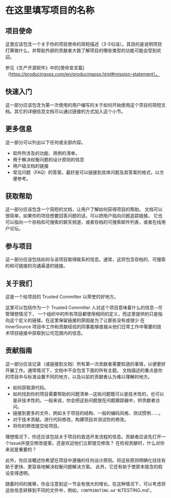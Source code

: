# 在这里填写项目的名称

## 项目使命

这里应该包含一个关于你的项目使命的简短描述（3-5句话）。其目的是说明项目打算做什么，并帮助外部的贡献者大致了解项目的哪些类型的功能可能会受到欢迎。

参见《生产开源软件》中的[使命宣言篇]（https://producingoss.com/en/producingoss.html#mission-statement）。

## 快速入门

这一部分应该包含为第一次使用的用户编写的关于如何开始使用这个项目的简短文档。其它的详细信息文档可以通过链接的方式加入这个小节。

## 更多信息

这一部分可以列出以下任何或全部内容。

- 软件所涉及的功能、用例的清单。
- 用于解决权衡问题的设计原则的信息
- 用户级文档的链接
- 常见问题（FAQ）的答案，最好是可以链接到具体问题及其答案的格式，以方便参考。

## 获取帮助

这一部分应该包含一个简短的文档，让用户了解如何获得项目的帮助。
文档可以很简单，如果你的项目想要回答问题的话，可以把用户指向问题追踪链接。
它也可以指向一个存档和可搜索的聊天频道，或者存档的可搜索邮件列表，或者在线用户论坛。

## 参与项目

这一部分应该包括如何与该项目取得联系的信息。通常，这将包含存档的、可搜索的和可链接的沟通渠道的链接。

## 关于我们

这是一个给项目的 Trusted Committer 以荣誉的好地方。

这里可以包括作为一个 Trusted Committer 人对这个项目意味着什么的信息--尽管理想情况下，
一个组织中的所有项目都使用相同的定义，而这里提供的只是指向这个定义的链接。在这里保留链接的原因是为了让那些没有或很少
在 InnerSource 项目中工作和贡献经验的同事能够直接从他们日常工作中需要的技术项目链接中获取到公司范围内的信息。

## 贡献指南

这一部分应该记录（或链接到文档）所有第一次贡献者需要知道的事情，以便更好开展工作。通常情况下，文档中不会包含下面的所有主题。
文档描述的重点是你的项目中与标准设置不同的地方，以及以前的贡献者认为难以理解的地方。

- 如何获取源代码。
- 如何找到你的项目需要帮助的问题清单--这些问题既可以是技术性的，也可以是非技术性的。一般来说，你会把这些问题放在问题跟踪器中，供贡献者访问。
- 链接到更多的文件，例如关于项目的结构、一般的编码风格、测试惯例......。
- 对于技术贡献。进行代码修改，构建项目并测试你的修改。
- 将你的修改提交给项目。

理想情况下，你还应该包括关于项目的首选开发流程的信息。贡献者应该先打开一个issue并提交修改提案，还是欢迎他们立即提交修改？
在检视贡献时，什么对你来说是重要的？

此外，你应该概述你希望在项目中遵循的任何设计原则。将这些原则明确化往往有助于更快、更容易地解决权衡问题解决方案。
此外，它还有助于使原本隐含的假设变得透明。

随着时间的推移，你会注意到这一节会有很大的增长。在这种情况下，可以考虑将这些信息转移到不同的文件中，例如，`CONTRIBUTING.md'和`TESTING.md'。
